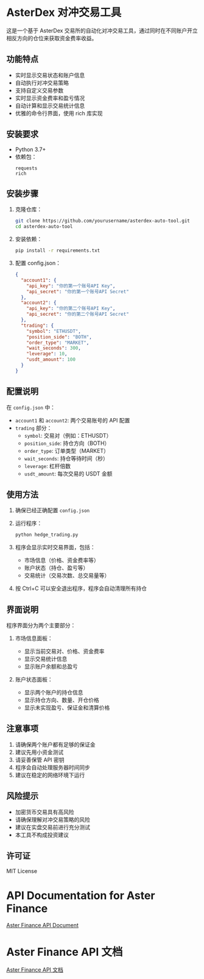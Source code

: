 # AsterDex 对冲交易工具

这是一个基于 AsterDex 交易所的自动化对冲交易工具，通过同时在不同账户开立相反方向的仓位来获取资金费率收益。

## 功能特点

- 实时显示交易状态和账户信息
- 自动执行对冲交易策略
- 支持自定义交易参数
- 实时显示资金费率和盈亏情况
- 自动计算和显示交易统计信息
- 优雅的命令行界面，使用 rich 库实现

## 安装要求

- Python 3.7+
- 依赖包：
  ```
  requests
  rich
  ```

## 安装步骤

1. 克隆仓库：
   ```bash
   git clone https://github.com/yourusername/asterdex-auto-tool.git
   cd asterdex-auto-tool
   ```

2. 安装依赖：
   ```bash
   pip install -r requirements.txt
   ```

3. 配置 config.json：
   ```json
   {
     "account1": {
       "api_key": "你的第一个账号API Key",
       "api_secret": "你的第一个账号API Secret"
     },
     "account2": {
       "api_key": "你的第二个账号API Key",
       "api_secret": "你的第二个账号API Secret"
     },
     "trading": {
       "symbol": "ETHUSDT",
       "position_side": "BOTH",
       "order_type": "MARKET",
       "wait_seconds": 300,
       "leverage": 10,
       "usdt_amount": 100
     }
   }
   ```

## 配置说明

在 `config.json` 中：

- `account1` 和 `account2`: 两个交易账号的 API 配置
- `trading` 部分：
  - `symbol`: 交易对（例如：ETHUSDT）
  - `position_side`: 持仓方向（BOTH）
  - `order_type`: 订单类型（MARKET）
  - `wait_seconds`: 持仓等待时间（秒）
  - `leverage`: 杠杆倍数
  - `usdt_amount`: 每次交易的 USDT 金额

## 使用方法

1. 确保已经正确配置 `config.json`

2. 运行程序：
   ```bash
   python hedge_trading.py
   ```

3. 程序会显示实时交易界面，包括：
   - 市场信息（价格、资金费率等）
   - 账户状态（持仓、盈亏等）
   - 交易统计（交易次数、总交易量等）

4. 按 Ctrl+C 可以安全退出程序，程序会自动清理所有持仓

## 界面说明

程序界面分为两个主要部分：

1. 市场信息面板：
   - 显示当前交易对、价格、资金费率
   - 显示交易统计信息
   - 显示账户余额和总盈亏

2. 账户状态面板：
   - 显示两个账户的持仓信息
   - 显示持仓方向、数量、开仓价格
   - 显示未实现盈亏、保证金和清算价格

## 注意事项

1. 请确保两个账户都有足够的保证金
2. 建议先用小资金测试
3. 请妥善保管 API 密钥
4. 程序会自动处理服务器时间同步
5. 建议在稳定的网络环境下运行

## 风险提示

- 加密货币交易具有高风险
- 请确保理解对冲交易策略的风险
- 建议在实盘交易前进行充分测试
- 本工具不构成投资建议

## 许可证

MIT License

# API Documentation for Aster Finance

[Aster Finance API Document](./aster-finance-api.md)

# Aster Finance API 文档

[Aster Finance API 文档](./aster-finance-api_CN.md)

